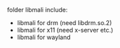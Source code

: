 folder libmali include:
* libmali for drm (need libdrm.so.2)
* libmali for x11 (need x-server etc.)
* libmali for wayland